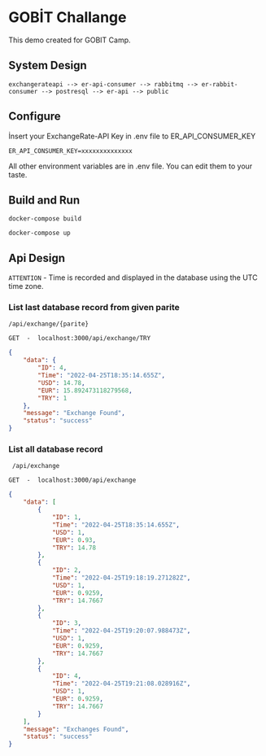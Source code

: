 # GOBİT Challange

This demo created for GOBIT Camp.

## System Design

```
exchangerateapi --> er-api-consumer --> rabbitmq --> er-rabbit-consumer --> postresql --> er-api --> public
```
## Configure

İnsert your ExchangeRate-API Key in .env file to ER_API_CONSUMER_KEY

```
ER_API_CONSUMER_KEY=xxxxxxxxxxxxxx
```

All other environment variables are in .env file. You can edit them to your taste.

## Build and Run

```console
docker-compose build
```

```console
docker-compose up
```

## Api Design

`ATTENTION` - Time is recorded and displayed in the database using the UTC time zone.

### List last database record from given parite


```
/api/exchange/{parite}
```

```web
GET  -  localhost:3000/api/exchange/TRY
```

```json
{
	"data": {
		"ID": 4,
		"Time": "2022-04-25T18:35:14.655Z",
		"USD": 14.78,
		"EUR": 15.892473118279568,
		"TRY": 1
	},
	"message": "Exchange Found",
	"status": "success"
}
```
### List all database record

```
 /api/exchange
```

```web
GET  -  localhost:3000/api/exchange
```

```json
{
	"data": [
		{
			"ID": 1,
			"Time": "2022-04-25T18:35:14.655Z",
			"USD": 1,
			"EUR": 0.93,
			"TRY": 14.78
		},
		{
			"ID": 2,
			"Time": "2022-04-25T19:18:19.271282Z",
			"USD": 1,
			"EUR": 0.9259,
			"TRY": 14.7667
		},
		{
			"ID": 3,
			"Time": "2022-04-25T19:20:07.988473Z",
			"USD": 1,
			"EUR": 0.9259,
			"TRY": 14.7667
		},
		{
			"ID": 4,
			"Time": "2022-04-25T19:21:08.028916Z",
			"USD": 1,
			"EUR": 0.9259,
			"TRY": 14.7667
		}
	],
	"message": "Exchanges Found",
	"status": "success"
}
```

